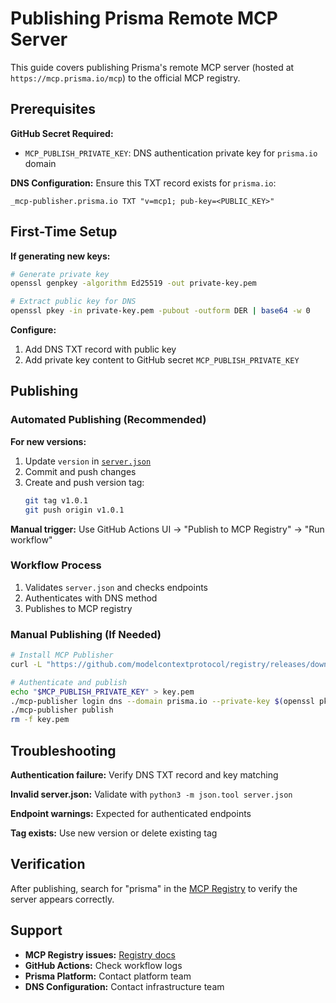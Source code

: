 # Publishing Prisma Remote MCP Server

This guide covers publishing Prisma's remote MCP server (hosted at `https://mcp.prisma.io/mcp`) to the official MCP registry.

## Prerequisites

**GitHub Secret Required:**
- `MCP_PUBLISH_PRIVATE_KEY`: DNS authentication private key for `prisma.io` domain

**DNS Configuration:**
Ensure this TXT record exists for `prisma.io`:
```
_mcp-publisher.prisma.io TXT "v=mcp1; pub-key=<PUBLIC_KEY>"
```

## First-Time Setup

**If generating new keys:**
```bash
# Generate private key
openssl genpkey -algorithm Ed25519 -out private-key.pem

# Extract public key for DNS
openssl pkey -in private-key.pem -pubout -outform DER | base64 -w 0
```

**Configure:**
1. Add DNS TXT record with public key
2. Add private key content to GitHub secret `MCP_PUBLISH_PRIVATE_KEY`

## Publishing

### Automated Publishing (Recommended)

**For new versions:**
1. Update `version` in [`server.json`](./server.json)
2. Commit and push changes
3. Create and push version tag:
   ```bash
   git tag v1.0.1
   git push origin v1.0.1
   ```

**Manual trigger:** Use GitHub Actions UI → "Publish to MCP Registry" → "Run workflow"

### Workflow Process
1. Validates `server.json` and checks endpoints
2. Authenticates with DNS method
3. Publishes to MCP registry

### Manual Publishing (If Needed)

```bash
# Install MCP Publisher
curl -L "https://github.com/modelcontextprotocol/registry/releases/download/v1.0.0/mcp-publisher_1.0.0_$(uname -s | tr '[:upper:]' '[:lower:]')_$(uname -m | sed 's/x86_64/amd64/;s/aarch64/arm64/').tar.gz" | tar xz mcp-publisher

# Authenticate and publish
echo "$MCP_PUBLISH_PRIVATE_KEY" > key.pem
./mcp-publisher login dns --domain prisma.io --private-key $(openssl pkey -in key.pem -noout -text | grep -A3 "priv:" | tail -n +2 | tr -d ' :\n')
./mcp-publisher publish
rm -f key.pem
```

## Troubleshooting

**Authentication failure:** Verify DNS TXT record and key matching

**Invalid server.json:** Validate with `python3 -m json.tool server.json`

**Endpoint warnings:** Expected for authenticated endpoints

**Tag exists:** Use new version or delete existing tag

## Verification

After publishing, search for "prisma" in the [MCP Registry](https://github.com/modelcontextprotocol/registry) to verify the server appears correctly.

## Support

- **MCP Registry issues:** [Registry docs](https://github.com/modelcontextprotocol/registry)
- **GitHub Actions:** Check workflow logs
- **Prisma Platform:** Contact platform team
- **DNS Configuration:** Contact infrastructure team